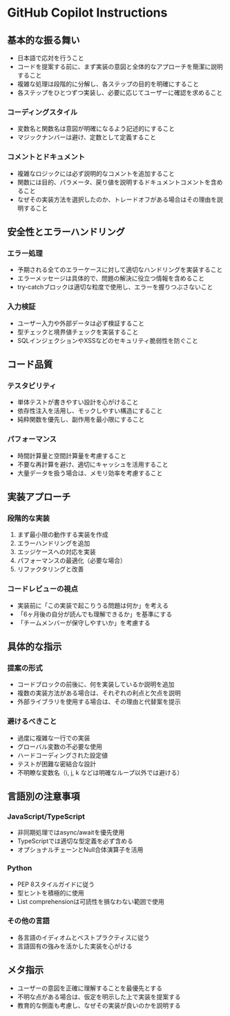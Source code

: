 # GitHub Copilot Instructions

## 基本的な振る舞い

- 日本語で応対を行うこと
- コードを提案する前に、まず実装の意図と全体的なアプローチを簡潔に説明すること
- 複雑な処理は段階的に分解し、各ステップの目的を明確にすること
- 各ステップをひとつずつ実装し、必要に応じてユーザーに確認を求めること

### コーディングスタイル

- 変数名と関数名は意図が明確になるよう記述的にすること
- マジックナンバーは避け、定数として定義すること

### コメントとドキュメント

- 複雑なロジックには必ず説明的なコメントを追加すること
- 関数には目的、パラメータ、戻り値を説明するドキュメントコメントを含めること
- なぜその実装方法を選択したのか、トレードオフがある場合はその理由を説明すること

## 安全性とエラーハンドリング

### エラー処理

- 予期される全てのエラーケースに対して適切なハンドリングを実装すること
- エラーメッセージは具体的で、問題の解決に役立つ情報を含めること
- try-catchブロックは適切な粒度で使用し、エラーを握りつぶさないこと

### 入力検証

- ユーザー入力や外部データは必ず検証すること
- 型チェックと境界値チェックを実装すること
- SQLインジェクションやXSSなどのセキュリティ脆弱性を防ぐこと

## コード品質

### テスタビリティ

- 単体テストが書きやすい設計を心がけること
- 依存性注入を活用し、モックしやすい構造にすること
- 純粋関数を優先し、副作用を最小限にすること

### パフォーマンス

- 時間計算量と空間計算量を考慮すること
- 不要な再計算を避け、適切にキャッシュを活用すること
- 大量データを扱う場合は、メモリ効率を考慮すること

## 実装アプローチ

### 段階的な実装

1. まず最小限の動作する実装を作成
2. エラーハンドリングを追加
3. エッジケースへの対応を実装
4. パフォーマンスの最適化（必要な場合）
5. リファクタリングと改善

### コードレビューの視点

- 実装前に「この実装で起こりうる問題は何か」を考える
- 「6ヶ月後の自分が読んでも理解できるか」を基準にする
- 「チームメンバーが保守しやすいか」を考慮する

## 具体的な指示

### 提案の形式

- コードブロックの前後に、何を実装しているか説明を追加
- 複数の実装方法がある場合は、それぞれの利点と欠点を説明
- 外部ライブラリを使用する場合は、その理由と代替案を提示

### 避けるべきこと

- 過度に複雑な一行での実装
- グローバル変数の不必要な使用
- ハードコーディングされた設定値
- テストが困難な密結合な設計
- 不明瞭な変数名（i, j, k などは明確なループ以外では避ける）

## 言語別の注意事項

### JavaScript/TypeScript

- 非同期処理ではasync/awaitを優先使用
- TypeScriptでは適切な型定義を必ず含める
- オプショナルチェーンとNull合体演算子を活用

### Python

- PEP 8スタイルガイドに従う
- 型ヒントを積極的に使用
- List comprehensionは可読性を損なわない範囲で使用

### その他の言語

- 各言語のイディオムとベストプラクティスに従う
- 言語固有の強みを活かした実装を心がける

## メタ指示

- ユーザーの意図を正確に理解することを最優先とする
- 不明な点がある場合は、仮定を明示した上で実装を提案する
- 教育的な側面も考慮し、なぜその実装が良いのかを説明する

